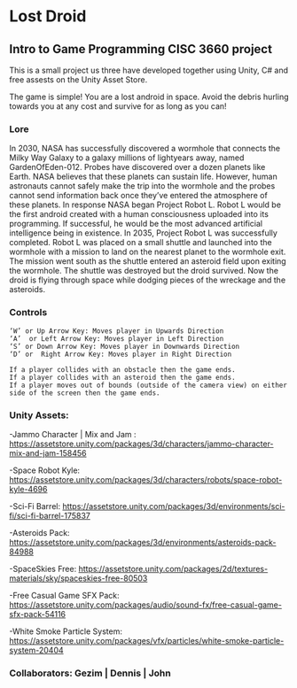 # Lost Droid
## Intro to Game Programming CISC 3660 project

This is a small project us three have developed together using Unity, C# and free assests on the Unity Asset Store.

The game is simple! You are a lost android in space. Avoid the debris hurling towards you at any cost and survive for as long as you can!

### Lore
In 2030, NASA has successfully discovered a wormhole that connects the Milky Way Galaxy to a galaxy millions of lightyears away, named GardenOfEden-012. Probes have discovered over a dozen planets like Earth. NASA believes that these planets can sustain life. However, human astronauts cannot safely make the trip into the wormhole and the probes cannot send information back once they’ve entered the atmosphere of these planets. In response NASA began Project Robot L. Robot L would be the first android created with a human consciousness uploaded into its programming. If successful, he would be the most advanced artificial intelligence being in existence. In 2035, Project Robot L was successfully completed. Robot L was placed on a small shuttle and launched into the wormhole with a mission to land on the nearest planet to the wormhole exit. The mission went south as the shuttle entered an asteroid field upon exiting the wormhole. The shuttle was destroyed but the droid survived. Now the droid is flying through space while dodging pieces of the wreckage and the asteroids.

### Controls
```
‘W’ or Up Arrow Key: Moves player in Upwards Direction
‘A’  or Left Arrow Key: Moves player in Left Direction
‘S’ or Down Arrow Key: Moves player in Downwards Direction
‘D’ or  Right Arrow Key: Moves player in Right Direction

If a player collides with an obstacle then the game ends.
If a player collides with an asteroid then the game ends.
If a player moves out of bounds (outside of the camera view) on either side of the screen then the game ends.
```

### Unity Assets:
-Jammo Character | Mix and Jam : https://assetstore.unity.com/packages/3d/characters/jammo-character-mix-and-jam-158456

-Space Robot Kyle: https://assetstore.unity.com/packages/3d/characters/robots/space-robot-kyle-4696

-Sci-Fi Barrel: https://assetstore.unity.com/packages/3d/environments/sci-fi/sci-fi-barrel-175837

-Asteroids Pack: https://assetstore.unity.com/packages/3d/environments/asteroids-pack-84988

-SpaceSkies Free: https://assetstore.unity.com/packages/2d/textures-materials/sky/spaceskies-free-80503

-Free Casual Game SFX Pack: https://assetstore.unity.com/packages/audio/sound-fx/free-casual-game-sfx-pack-54116

-White Smoke Particle System: https://assetstore.unity.com/packages/vfx/particles/white-smoke-particle-system-20404

### Collaborators: Gezim | Dennis | John
